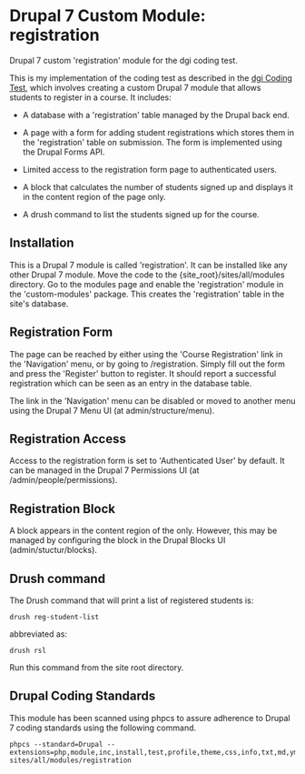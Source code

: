# Drupal 7 Custom Module: registration
Drupal 7 custom 'registration' module for the dgi coding test.

This is my implementation of the coding test as described in the [dgi Coding Test](https://gist.github.com/jordandukart/b602fa64f50bb14ba579d2a51f0fdee5),
which involves creating a custom Drupal 7 module that allows students to 
register in a course.  It includes:

- A database with a 'registration' table managed by the Drupal back end. 

- A page with a form for adding student registrations which stores
them in the 'registration' table on submission.  The form is implemented using  
the Drupal Forms API.

- Limited access to the registration form page to authenticated users.  

- A block that calculates the number of students signed up and displays it in
the content region of the <front> page only.

- A drush command to list the students signed up for the course. 

## Installation

This is a Drupal 7 module is called 'registration'.  It can be installed 
like any other Drupal 7 module.  Move the code to the 
{site_root}/sites/all/modules directory.  Go to the modules page and 
enable the 'registration' module in the 'custom-modules' package. 
This creates the 'registration' table in the site's database. 

## Registration Form

The page can be reached by either using the 'Course Registration' 
link in the 'Navigation' menu, or by going to /registration.
Simply fill out the form and press the 'Register' button to register. 
It should report a successful registration which can be seen as 
an entry in the database table.

The link in the 'Navigation' menu can be disabled or moved to another menu 
using the Drupal 7 Menu UI (at admin/structure/menu).

## Registration Access

Access to the registration form is set to 'Authenticated User' by default. 
It can be managed in the Drupal 7 Permissions UI (at /admin/people/permissions).

## Registration Block

A block appears in the content region of the <front-page> only.
However, this may be managed by configuring the block in the Drupal Blocks UI (admin/stuctur/blocks).

## Drush command

The Drush command that will print a list of registered students is:  

```
drush reg-student-list
```

abbreviated as:

```
drush rsl
```

Run this command from the site root directory.

## Drupal Coding Standards

This module has been scanned using phpcs to assure adherence to Drupal 7
coding standards using the following command.

```
phpcs --standard=Drupal --extensions=php,module,inc,install,test,profile,theme,css,info,txt,md,yml sites/all/modules/registration

```

